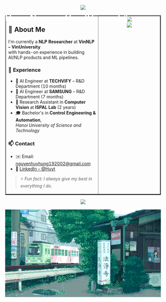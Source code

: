 <!-- Gradient Banner -->
<p align="center">
  <img src="https://capsule-render.vercel.app/api?type=waving&color=dd0031,ffffff,007acc&height=200&section=header&text=Hung%20Nguyen%20Huy%20(Hiirooo)%20👋&fontSize=40&fontColor=ffffff&fontAlign=50&fontAlignY=40" />
</p>


<table border="2px" width="100%">
  <tr>
    <!-- Left: Bio -->
    <td width="60%" valign="top">

## 🚀 About Me

I'm currently a **NLP Researcher** at **VinNLP – VinUniversity**  
with hands-on experience in building AI/NLP products and ML pipelines.

### 💼 Experience
- 🧠 AI Engineer at **TECHVIFY** – R&D Department (10 months)  
- 📱 AI Engineer at **SAMSUNG** – R&D Department (7 months)  
- 🧪 Research Assistant in **Computer Vision** at **ISPAL Lab** (2 years)  
- 🎓 Bachelor's in **Control Engineering & Automation**,  
  *Hanoi University of Science and Technology*

### 📫 Contact
- ✉️ Email: nguyenhuyhung192002@gmail.com  
- 💼 [LinkedIn – @Huyt](https://www.linkedin.com/in/h%C3%B9ng-nguy%E1%BB%85n-huy-8888521b9/)

> ⚡ *Fun fact: I always give my best in everything I do.*

</td>

<!-- Right: GitHub Stats -->
<td width="40%" align="center" valign="top">

<div align="center">
  <img height="180em" src="https://github-readme-stats.vercel.app/api?username=whistle-hikhi&show_icons=true&theme=tokyonight" />
  <br/>
  <img height="180em" src="https://github-readme-stats.vercel.app/api/top-langs/?username=whistle-hikhi&layout=compact&theme=tokyonight" />
</div>

</td>
  </tr>
</table>

<!-- Gradient Footer -->
<p align="center">
  <img src="https://capsule-render.vercel.app/api?type=waving&color=0f0c29,302b63,24243e&height=120&section=footer" />
</p>

<p align="center">
  <img src="gif/wp9657802-2026091765.gif" alt="animated header" width="100%" height="50%" />
  <h1 style="position:absolute;top:50px;color:white;">Hung Nguyen Huy (Hiirooo) 👋</h1>
</p>

